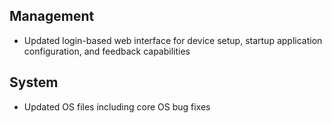 ## Management
- Updated login-based web interface for device setup, startup application configuration, and feedback capabilities

## System
- Updated OS files including core OS bug fixes